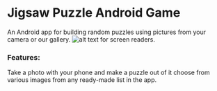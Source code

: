 # Jigsaw Puzzle Android Game
An Android app for building random puzzles using pictures from your camera or our gallery.
![alt text for screen readers](/path/to/image.png "Text to show on mouseover").

### Features:

Take a photo with your phone and make a puzzle out of it choose from various images from any ready-made list in the app.
